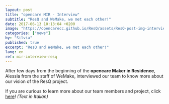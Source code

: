 ```yaml
---
layout: post
title: "opencare MIR - Interview"
subtitle: "ResQ and WeMake, we met each other!"
date: 2017-06-13 10:13:04 +0200
image: "https://opencarecc.github.io/ResQ/assets/ResQ-post-img-interview.jpg"
categories: ["news"]
by: "Silvia"
published: true
excerpt: "ResQ and WeMake, we met each other!"
lang: en
ref: mir-interview-resq
---
```


After few days from the beginning of the <b>opencare Maker in Residence</b>, Alessia from the staff of WeMake, interviewed our team to know more about our vision of the ResQ project.

If you are curious to learn more about our team members and project, click  [here](http://wemake.cc/2017/06/21/il-team-resq-al-lavoro-lintegrazione-dei-migranti/)! <i>(Text in Italian)</i>
